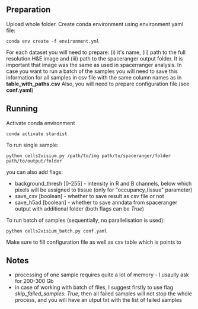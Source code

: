 ## Preparation
Upload whole folder. Create conda environment using environment yaml file:

`conda env create -f environment.yml`

For each dataset you will need to prepare: (i) it's name, (ii) path to the full resolution H&E image and (iii) path to the spaceranger output folder. It is important that image was the same as used in spacerranger analysis.
In case you want to run a batch of the samples you will need to save this information for all samples in csv file with the same column names as in **table_with_paths.csv**
Also, you will need to prepare configuration file (see **conf.yaml**)

## Running
Activate conda environment

`conda activate stardist`

To run single sample:

`python cells2visium.py /path/to/img path/to/spaceranger/folder path/to/output/folder`

you can also add flags:
 - background_thresh [0-255] - intensity in R and B channels, below which pixels will be assigned to tissue (only for "occupancy_tissue" parameter)
 - save_csv [boolean] - whether to save result as csv file or not
 - save_h5ad [boolean] - whether to save anndata from spaceranger output with additional folder (both flags can be *True*)

To run batch of samples (sequentially, no parallelisation is used):

`python cells2visium_batch.py conf.yaml`

Make sure to fill configuration file as well as csv table which is points to

## Notes
- processing of one sample requires quite a lot of memory - I usaully ask for 200-300 Gb
- in case of working with batch of files, I suggest firstly to use flag *skip_failed_samples: True*, then all failed samples will not stop the whole process, and you will have an utput txt with the list of failed samples

